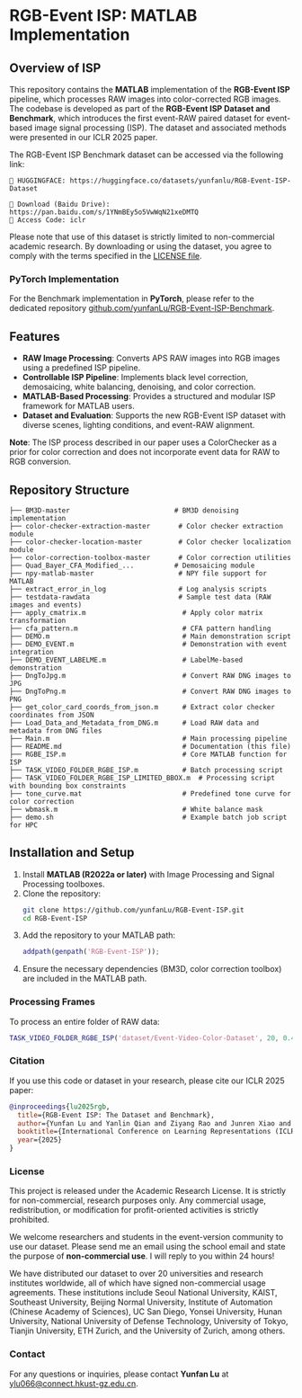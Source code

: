# RGB-Event ISP: MATLAB Implementation

## Overview of ISP
This repository contains the **MATLAB** implementation of the **RGB-Event ISP** pipeline, which processes RAW images into color-corrected RGB images. The codebase is developed as part of the **RGB-Event ISP Dataset and Benchmark**, which introduces the first event-RAW paired dataset for event-based image signal processing (ISP). The dataset and associated methods were presented in our ICLR 2025 paper.

The RGB-Event ISP Benchmark dataset can be accessed via the following link:
```
🔗 HUGGINGFACE: https://huggingface.co/datasets/yunfanlu/RGB-Event-ISP-Dataset

🔗 Download (Baidu Drive): https://pan.baidu.com/s/1YNmBEy5o5VwWqN21xeDMTQ
🔑 Access Code: iclr
```
Please note that use of this dataset is strictly limited to non-commercial academic research. By downloading or using the dataset, you agree to comply with the terms specified in the [LICENSE file](https://github.com/yunfanLu/RGB-Event-ISP/blob/main/LICENSE.pdf).

### PyTorch Implementation
For the ‌Benchmark‌ implementation in ‌**PyTorch‌**, please refer to the dedicated repository [github.com/yunfanLu/RGB-Event-ISP-Benchmark](https://github.com/yunfanLu/RGB-Event-ISP-Benchmark).

## Features
- **RAW Image Processing**: Converts APS RAW images into RGB images using a predefined ISP pipeline.
- **Controllable ISP Pipeline**: Implements black level correction, demosaicing, white balancing, denoising, and color correction.
- **MATLAB-Based Processing**: Provides a structured and modular ISP framework for MATLAB users.
- **Dataset and Evaluation**: Supports the new RGB-Event ISP dataset with diverse scenes, lighting conditions, and event-RAW alignment.

**Note**: The ISP process described in our paper uses a ColorChecker as a prior for color correction and does not incorporate event data for RAW to RGB conversion.

## Repository Structure
```
├── BM3D-master                          # BM3D denoising implementation
├── color-checker-extraction-master       # Color checker extraction module
├── color-checker-location-master         # Color checker localization module
├── color-correction-toolbox-master       # Color correction utilities
├── Quad_Bayer_CFA_Modified_...          # Demosaicing module
├── npy-matlab-master                     # NPY file support for MATLAB
├── extract_error_in_log                  # Log analysis scripts
├── testdata-rawdata                      # Sample test data (RAW images and events)
├── apply_cmatrix.m                        # Apply color matrix transformation
├── cfa_pattern.m                          # CFA pattern handling
├── DEMO.m                                 # Main demonstration script
├── DEMO_EVENT.m                           # Demonstration with event integration
├── DEMO_EVENT_LABELME.m                   # LabelMe-based demonstration
├── DngToJpg.m                             # Convert RAW DNG images to JPG
├── DngToPng.m                             # Convert RAW DNG images to PNG
├── get_color_card_coords_from_json.m      # Extract color checker coordinates from JSON
├── Load_Data_and_Metadata_from_DNG.m      # Load RAW data and metadata from DNG files
├── Main.m                                 # Main processing pipeline
├── README.md                              # Documentation (this file)
├── RGBE_ISP.m                             # Core MATLAB function for ISP
├── TASK_VIDEO_FOLDER_RGBE_ISP.m           # Batch processing script
├── TASK_VIDEO_FOLDER_RGBE_ISP_LIMITED_BBOX.m  # Processing script with bounding box constraints
├── tone_curve.mat                         # Predefined tone curve for color correction
├── wbmask.m                               # White balance mask
├── demo.sh                                # Example batch job script for HPC
```

## Installation and Setup
1. Install **MATLAB (R2022a or later)** with Image Processing and Signal Processing toolboxes.
2. Clone the repository:
   ```sh
   git clone https://github.com/yunfanLu/RGB-Event-ISP.git
   cd RGB-Event-ISP
   ```
3. Add the repository to your MATLAB path:
   ```matlab
   addpath(genpath('RGB-Event-ISP'));
   ```
4. Ensure the necessary dependencies (BM3D, color correction toolbox) are included in the MATLAB path.

### Processing Frames
To process an entire folder of RAW data:
```matlab
TASK_VIDEO_FOLDER_RGBE_ISP('dataset/Event-Video-Color-Dataset', 20, 0.45, 1, false);
```

### Citation
If you use this code or dataset in your research, please cite our ICLR 2025 paper:
```bibtex
@inproceedings{lu2025rgb,
  title={RGB-Event ISP: The Dataset and Benchmark},
  author={Yunfan Lu and Yanlin Qian and Ziyang Rao and Junren Xiao and Liming Chen and Hui Xiong},
  booktitle={International Conference on Learning Representations (ICLR)},
  year={2025}
}
```

### License
This project is released under the Academic Research License. It is strictly for non-commercial, research purposes only. Any commercial usage, redistribution, or modification for profit-oriented activities is strictly prohibited.

We welcome researchers and students in the event-version community to use our dataset. Please send me an email using the school email and state the purpose of **non-commercial use**. I will reply to you within 24 hours!

We have distributed our dataset to over 20 universities and research institutes worldwide, all of which have signed non-commercial usage agreements. These institutions include Seoul National University, KAIST, Southeast University, Beijing Normal University, Institute of Automation (Chinese Academy of Sciences), UC San Diego, Yonsei University, Hunan University, National University of Defense Technology, University of Tokyo, Tianjin University, ETH Zurich, and the University of Zurich, among others.

### Contact
For any questions or inquiries, please contact **Yunfan Lu** at [ylu066@connect.hkust-gz.edu.cn](mailto:ylu066@connect.hkust-gz.edu.cn).

